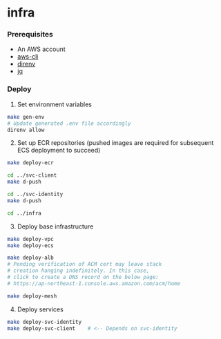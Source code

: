 # infra

### Prerequisites
- An AWS account
- [aws-cli](https://docs.aws.amazon.com/cli/latest/userguide/cli-chap-install.html)
- [direnv](https://direnv.net/)  
- [jq](https://stedolan.github.io/jq/download/)

### Deploy

1. Set environment variables
```bash
make gen-env
# Update generated .env file accordingly
direnv allow
```

2. Set up ECR repositories (pushed images are required for subsequent ECS deployment to succeed)
```bash
make deploy-ecr

cd ../svc-client
make d-push

cd ../svc-identity
make d-push

cd ../infra
```

3. Deploy base infrastructure
```bash
make deploy-vpc
make deploy-ecs

make deploy-alb
# Pending verification of ACM cert may leave stack
# creation hanging indefinitely. In this case,
# click to create a DNS record on the below page: 
# https://ap-northeast-1.console.aws.amazon.com/acm/home

make deploy-mesh
```

4. Deploy services
```bash
make deploy-svc-identity
make deploy-svc-client    # <-- Depends on svc-identity
```
